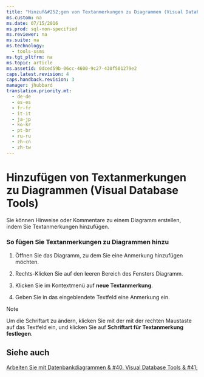 ```yaml
---
title: "Hinzuf&#252;gen von Textanmerkungen zu Diagrammen (Visual Database Tools)"
ms.custom: na
ms.date: 07/15/2016
ms.prod: sql-non-specified
ms.reviewer: na
ms.suite: na
ms.technology: 
  - tools-ssms
ms.tgt_pltfrm: na
ms.topic: article
ms.assetid: 0dced59b-06cc-4600-9c27-430f501279e2
caps.latest.revision: 4
caps.handback.revision: 3
manager: jhubbard
translation.priority.mt: 
  - de-de
  - es-es
  - fr-fr
  - it-it
  - ja-jp
  - ko-kr
  - pt-br
  - ru-ru
  - zh-cn
  - zh-tw
---
```

# Hinzuf&#252;gen von Textanmerkungen zu Diagrammen (Visual Database Tools)
Sie können Hinweise oder Kommentare zu einem Diagramm erstellen, indem Sie Textanmerkungen hinzufügen.  
  
### So fügen Sie Textanmerkungen zu Diagrammen hinzu  
  
1.  Öffnen Sie das Diagramm, zu dem Sie eine Anmerkung hinzufügen möchten.  
  
2.  Rechts\-Klicken Sie auf den leeren Bereich des Fensters Diagramm.  
  
3.  Klicken Sie im Kontextmenü auf **neue Textanmerkung**.  
  
4.  Geben Sie in das eingeblendete Textfeld eine Anmerkung ein.  
  
> [!NOTE]  
> Um die Schriftart zu ändern, klicken Sie mit der mit der rechten Maustaste auf das Textfeld ein, und klicken Sie auf **Schriftart für Textanmerkung festlegen**.  
  
## Siehe auch  
[Arbeiten Sie mit Datenbankdiagrammen & #40. Visual Database Tools & #41;](../content/Work-with-Database-Diagrams--Visual-Database-Tools-.md)  
  
